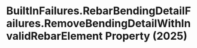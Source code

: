 # BuiltInFailures.RebarBendingDetailFailures.RemoveBendingDetailWithInvalidRebarElement Property (2025)

﻿